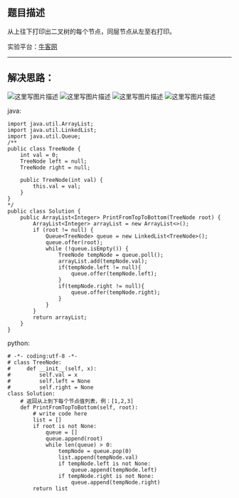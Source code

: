**题目描述**
--------

从上往下打印出二叉树的每个节点，同层节点从左至右打印。

实验平台：[牛客网](https://www.nowcoder.com/ta/coding-interviews?page=1)

----------


**解决思路：**
---------
![这里写图片描述](http://img-blog.csdn.net/20180320220710366?/2/text/Ly9ibG9nLmNzZG4ubmV0L3dhbmc0NTQ1OTIyOTc=/font/5a6L5L2T/fontsize/400/fill/I0JBQkFCMA==/dissolve/70)
![这里写图片描述](http://img-blog.csdn.net/20180320220653978?/2/text/Ly9ibG9nLmNzZG4ubmV0L3dhbmc0NTQ1OTIyOTc=/font/5a6L5L2T/fontsize/400/fill/I0JBQkFCMA==/dissolve/70)
![这里写图片描述](http://img-blog.csdn.net/20180320221445939?watermark/2/text/Ly9ibG9nLmNzZG4ubmV0L3dhbmc0NTQ1OTIyOTc=/font/5a6L5L2T/fontsize/400/fill/I0JBQkFCMA==/dissolve/70)
![这里写图片描述](http://img-blog.csdn.net/20180320220728469?/2/text/Ly9ibG9nLmNzZG4ubmV0L3dhbmc0NTQ1OTIyOTc=/font/5a6L5L2T/fontsize/400/fill/I0JBQkFCMA==/dissolve/70)


java:
```
import java.util.ArrayList;
import java.util.LinkedList;
import java.util.Queue;
/**
public class TreeNode {
    int val = 0;
    TreeNode left = null;
    TreeNode right = null;

    public TreeNode(int val) {
        this.val = val;
    }
}
*/
public class Solution {
    public ArrayList<Integer> PrintFromTopToBottom(TreeNode root) {
        ArrayList<Integer> arrayList = new ArrayList<>();
		if (root != null) {
			Queue<TreeNode> queue = new LinkedList<TreeNode>();
			queue.offer(root);
			while (!queue.isEmpty()) {
				TreeNode tempNode = queue.poll();
				arrayList.add(tempNode.val);
				if(tempNode.left != null){
					queue.offer(tempNode.left);
				}
				if(tempNode.right != null){
					queue.offer(tempNode.right);
				}
			}
		}
		return arrayList;
    }
}
```


python:
```
# -*- coding:utf-8 -*-
# class TreeNode:
#     def __init__(self, x):
#         self.val = x
#         self.left = None
#         self.right = None
class Solution:
    # 返回从上到下每个节点值列表，例：[1,2,3]
    def PrintFromTopToBottom(self, root):
        # write code here
        list = []
        if root is not None:
            queue = []
            queue.append(root)
            while len(queue) > 0:
                tempNode = queue.pop(0)
                list.append(tempNode.val)
                if tempNode.left is not None:
                    queue.append(tempNode.left)
                if tempNode.right is not None:
                    queue.append(tempNode.right)
        return list
```